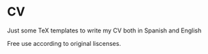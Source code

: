 # CV
Just some TeX templates to write my CV both in Spanish and English

Free use according to original liscenses.
